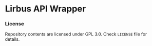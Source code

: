# Lirbus API Wrapper

### License

Repository contents are licensed under GPL 3.0. Check `LICENSE` file for details.
